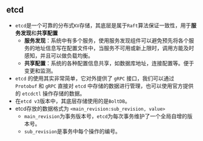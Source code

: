 ## etcd

+ `etcd`是一个可靠的分布式`KV`存储，其底层是属于`Raft`算法保证一致性，用于**服务发现**和**共享配置**
  + **服务发现**：系统中有多个服务，使用服务发现组件可以避免预先将各个服务的地址信息写在配置文件中，当服务不可用或新上限时，调用方能及时感知，并且可以做负载均衡。
  + **共享配置**：系统的各种配置信息共享，如数据库地址，连接配置等。便于变更和监测。
+ `etcd` 的使用其实非常简单，它对外提供了 `gRPC` 接口，我们可以通过 `Protobuf` 和 `gRPC` 直接对 `etcd` 中存储的数据进行管理，也可以使用官方提供的 `etcdctl` 操作存储的数据。
+ 在`etcd v3`版本中，其底层存储使用的是`BoltDB`。
+ etcd存放的数据格式为 `<main_revision:sub_revision, value>`
  + `main_revision`为事务版本号，`etcd`为每次事务维护了一个全局自增的版本号。
  + `sub_revision`是事务中每个操作的编号。